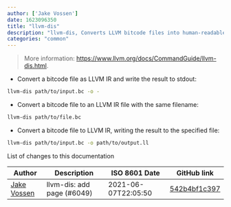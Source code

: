 ```yaml
---
author: ['Jake Vossen']
date: 1623096350
title: "llvm-dis"
description: "llvm-dis, Converts LLVM bitcode files into human-readable LLVM Intermediate Representation (IR)."
categories: "common"
---
```

> More information: <https://www.llvm.org/docs/CommandGuide/llvm-dis.html>.

- Convert a bitcode file as LLVM IR and write the result to stdout:

```bash
llvm-dis path/to/input.bc -o -
```

- Convert a bitcode file to an LLVM IR file with the same filename:

```bash
llvm-dis path/to/file.bc
```

- Convert a bitcode file to LLVM IR, writing the result to the specified file:

```bash
llvm-dis path/to/input.bc -o path/to/output.ll
```
List of changes to this documentation


Author | Description | ISO 8601 Date | GitHub link
------|-----|-----|-----
[Jake Vossen](mailto:jake@vossen.dev) | llvm-dis: add page (#6049) | 2021-06-07T22:05:50 | [542b4bf1c397](https://github.com/tldr-pages/tldr/commit/542b4bf1c3979862bac4950cc4934523c6004d57)

